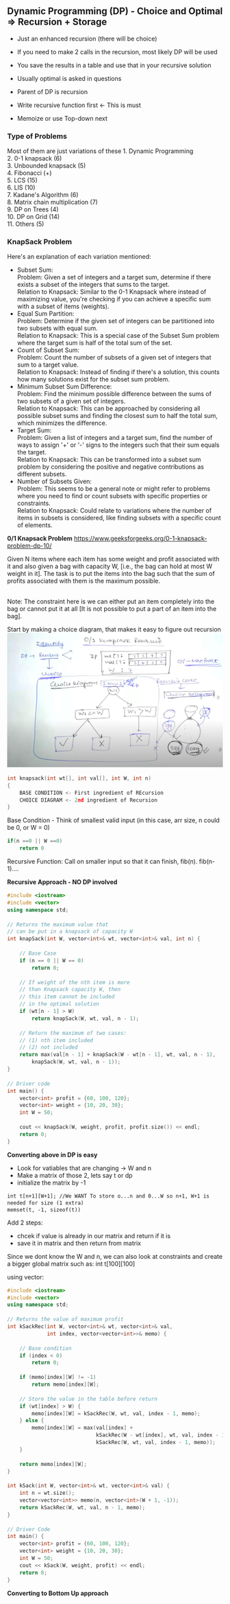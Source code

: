 ## Dynamic Programming (DP) - Choice and Optimal => Recursion + Storage

- Just an enhanced recursion (there will be choice)
- If you need to make 2 calls in the recursion, most likely DP will be used
- You save the results in a table and use that in your recursive solution
- Usually optimal is asked in questions

- Parent of DP is recursion
- Write recursive function first <- This is must
- Memoize or use Top-down next
  

### Type of Problems
Most of them are just variations of these
	1.	Dynamic Programming<br>
	2.	0-1 knapsack (6)<br>
	3.	Unbounded knapsack (5)<br>
	4.	Fibonacci (+)<br>
	5.	LCS (15)<br>
	6.	LIS (10)<br>
	7.	Kadane's Algorithm (6)<br>
	8.	Matrix chain multiplication (7)<br>
	9.	DP on Trees (4)<br>
	10.	DP on Grid (14)<br>
	11.	Others (5)<br>

### KnapSack Problem
Here's an explanation of each variation mentioned:
- Subset Sum:<br>
Problem: Given a set of integers and a target sum, determine if there exists a subset of the integers that sums to the target.<br>
Relation to Knapsack: Similar to the 0-1 Knapsack where instead of maximizing value, you're checking if you can achieve a specific sum with a subset of items (weights).
- Equal Sum Partition:<br>
Problem: Determine if the given set of integers can be partitioned into two subsets with equal sum.<br>
Relation to Knapsack: This is a special case of the Subset Sum problem where the target sum is half of the total sum of the set.
- Count of Subset Sum:<br>
Problem: Count the number of subsets of a given set of integers that sum to a target value.<br>
Relation to Knapsack: Instead of finding if there's a solution, this counts how many solutions exist for the subset sum problem.
- Minimum Subset Sum Difference:<br>
Problem: Find the minimum possible difference between the sums of two subsets of a given set of integers.<br>
Relation to Knapsack: This can be approached by considering all possible subset sums and finding the closest sum to half the total sum, which minimizes the difference.
- Target Sum:<br>
Problem: Given a list of integers and a target sum, find the number of ways to assign '+' or '-' signs to the integers such that their sum equals the target.<br>
Relation to Knapsack: This can be transformed into a subset sum problem by considering the positive and negative contributions as different subsets.
- Number of Subsets Given:<br>
Problem: This seems to be a general note or might refer to problems where you need to find or count subsets with specific properties or constraints.<br>
Relation to Knapsack: Could relate to variations where the number of items in subsets is considered, like finding subsets with a specific count of elements.

**0/1 Knapsack Problem**
https://www.geeksforgeeks.org/0-1-knapsack-problem-dp-10/

Given N items where each item has some weight and profit associated with it and also given a bag with capacity W, [i.e., the bag can hold at most W weight in it]. The task is to put the items into the bag such that the sum of profits associated with them is the maximum possible. <br><br>

Note: The constraint here is we can either put an item completely into the bag or cannot put it at all [It is not possible to put a part of an item into the bag].

Start by making a choice diagram, that makes it easy to figure out recursion
![image](assets/dp1.png)

```c++
int knapsack(int wt[], int val[], int W, int n)
{
	BASE CONDITION <- First ingredient of REcursion
 	CHOICE DIAGRAM <- 2nd ingredient of Recursion
}
```

Base Condition - Think of smallest valid input (in this case, arr size, n could be 0, or W = 0)
```c++
if(n ==0 || W ==0)
	return 0
```

Recursive Function: Call on smaller input so that it can finish, fib(n). fib(n-1)....

**Recursive Approach - NO DP involved**
```c++
#include <iostream>
#include <vector>
using namespace std;

// Returns the maximum value that
// can be put in a knapsack of capacity W
int knapSack(int W, vector<int>& wt, vector<int>& val, int n) {
  
    // Base Case
    if (n == 0 || W == 0)
        return 0;

    // If weight of the nth item is more
    // than Knapsack capacity W, then
    // this item cannot be included
    // in the optimal solution
    if (wt[n - 1] > W)
        return knapSack(W, wt, val, n - 1);

    // Return the maximum of two cases:
    // (1) nth item included
    // (2) not included
    return max(val[n - 1] + knapSack(W - wt[n - 1], wt, val, n - 1),
		knapSack(W, wt, val, n - 1));
}

// Driver code
int main() {
    vector<int> profit = {60, 100, 120};
    vector<int> weight = {10, 20, 30};
    int W = 50;

    cout << knapSack(W, weight, profit, profit.size()) << endl;
    return 0;
}
```

**Converting above in DP is easy**
- Look for vatiables that are changing -> W and n
- Make a matrix of those 2, lets say t or dp
- initialize the matrix by -1
```
int t[n+1][W+1]; //We WANT To store o...n and 0...W so n+1, W+1 is needed for size (1 extra)
memset(t, -1, sizeof(t))
```

Add 2 steps:
- chcek if value is already in our matrix and return if it is
- save it in matrix and then return from matrix


Since we dont know the W and n, we can also look at constraints and create a bigger global matrix such as: int t[100][100]

using vector:
```c++
#include <iostream>
#include <vector>
using namespace std;

// Returns the value of maximum profit
int kSackRec(int W, vector<int>& wt, vector<int>& val, 
             int index, vector<vector<int>>& memo) {
  
    // Base condition
    if (index < 0)
        return 0;

    if (memo[index][W] != -1)
        return memo[index][W];

    // Store the value in the table before return
    if (wt[index] > W) {        
        memo[index][W] = kSackRec(W, wt, val, index - 1, memo);
    } else {
        memo[index][W] = max(val[index] + 
                             kSackRec(W - wt[index], wt, val, index - 1, memo),
                             kSackRec(W, wt, val, index - 1, memo));
    }

    return memo[index][W];
}

int kSack(int W, vector<int>& wt, vector<int>& val) {
    int n = wt.size();
    vector<vector<int>> memo(n, vector<int>(W + 1, -1));
    return kSackRec(W, wt, val, n - 1, memo);
}

// Driver Code
int main() {
    vector<int> profit = {60, 100, 120};
    vector<int> weight = {10, 20, 30};
    int W = 50;
    cout << kSack(W, weight, profit) << endl;
    return 0;
}

```

**Converting to Bottom Up approach**
